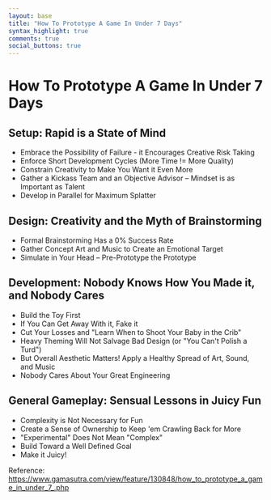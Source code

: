```yaml
---
layout: base
title: "How To Prototype A Game In Under 7 Days"
syntax_highlight: true
comments: true
social_buttons: true
---
```

# How To Prototype A Game In Under 7 Days

## Setup: Rapid is a State of Mind

* Embrace the Possibility of Failure - it Encourages Creative Risk Taking
* Enforce Short Development Cycles (More Time != More Quality)
* Constrain Creativity to Make You Want it Even More
* Gather a Kickass Team and an Objective Advisor – Mindset is as Important as Talent
* Develop in Parallel for Maximum Splatter

## Design: Creativity and the Myth of Brainstorming

* Formal Brainstorming Has a 0% Success Rate
* Gather Concept Art and Music to Create an Emotional Target
* Simulate in Your Head – Pre-Prototype the Prototype

## Development: Nobody Knows How You Made it, and Nobody Cares

* Build the Toy First
* If You Can Get Away With it, Fake it
* Cut Your Losses and "Learn When to Shoot Your Baby in the Crib"
* Heavy Theming Will Not Salvage Bad Design (or "You Can't Polish a Turd")
* But Overall Aesthetic Matters! Apply a Healthy Spread of Art, Sound, and Music
* Nobody Cares About Your Great Engineering

## General Gameplay: Sensual Lessons in Juicy Fun

* Complexity is Not Necessary for Fun
* Create a Sense of Ownership to Keep 'em Crawling Back for More
* "Experimental" Does Not Mean "Complex"
* Build Toward a Well Defined Goal
* Make it Juicy!

Reference: https://www.gamasutra.com/view/feature/130848/how_to_prototype_a_game_in_under_7_.php